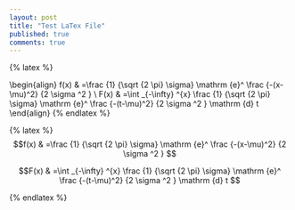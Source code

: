 ```yaml
---
layout: post
title: "Test LaTex File"
published: true
comments: true
---
```


{% latex %}

\begin{align}
f(x) & =\frac {1} {\sqrt {2 \pi} \sigma} \mathrm {e}^ \frac {-(x-\mu)^2} {2 \sigma ^2 } \\
F(x) & =\int _{-\infty} ^{x} \frac {1} {\sqrt {2 \pi} \sigma} \mathrm {e}^ \frac {-(t-\mu)^2} {2 \sigma ^2 } \mathrm {d} t
\end{align}
{% endlatex %}

{% latex %}
$$f(x) & =\frac {1} {\sqrt {2 \pi} \sigma} \mathrm {e}^ \frac {-(x-\mu)^2} {2 \sigma ^2 } $$

$$F(x) & =\int _{-\infty} ^{x} \frac {1} {\sqrt {2 \pi} \sigma} \mathrm {e}^ \frac {-(t-\mu)^2} {2 \sigma ^2 } \mathrm {d} t $$

{% endlatex %}
